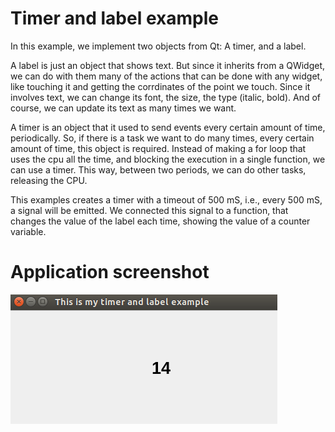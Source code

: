 # Timer and label example
In this example, we implement two objects from Qt: A timer, and a label.

A label is just an object that shows text. But since it inherits from a QWidget,
we can do with them many of the actions that can be done with any widget, like
touching it and getting the corrdinates of the point we touch. Since it involves
text, we can change its font, the size, the type (italic, bold). And of course,
we can update its text as many times we want.

A timer is an object that it used to send events every certain amount of time, periodically.
So, if there is a task we want to do many times, every certain amount of time,
this object is required. Instead of making a for loop that uses the cpu all the
time, and blocking the execution in a single function, we can use a timer.
This way, between two periods, we can do other tasks, releasing the CPU.

This examples creates a timer with a timeout of 500 mS, i.e., every 500 mS, a signal
will be emitted. We connected this signal to a function, that changes the value of
the label each time, showing the value of a counter variable.

# Application screenshot
![app screenshot](/PyQtExamples/04_TimerAndLabelExample/images/TimerAndLabelScreenshot.png)
